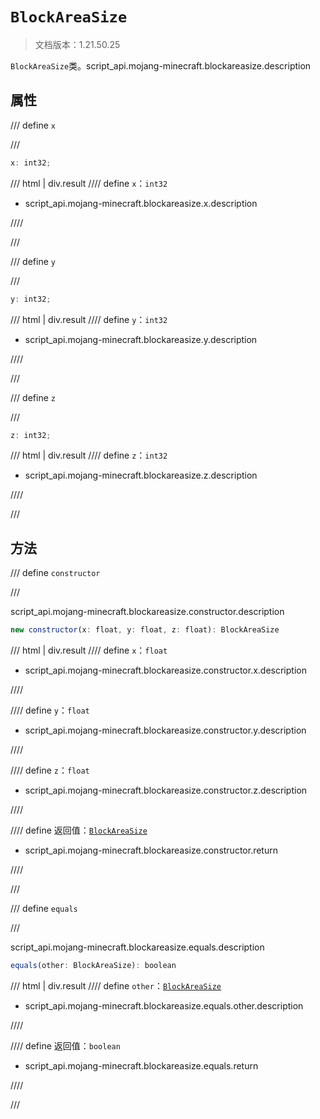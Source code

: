 # `BlockAreaSize`

> 文档版本：1.21.50.25

`BlockAreaSize`类。script_api.mojang-minecraft.blockareasize.description

## 属性

/// define
`x`


///

```js
x: int32;
```

/// html | div.result
//// define
`x`：`int32`

- script_api.mojang-minecraft.blockareasize.x.description


////

///


/// define
`y`


///

```js
y: int32;
```

/// html | div.result
//// define
`y`：`int32`

- script_api.mojang-minecraft.blockareasize.y.description


////

///


/// define
`z`


///

```js
z: int32;
```

/// html | div.result
//// define
`z`：`int32`

- script_api.mojang-minecraft.blockareasize.z.description


////

///


## 方法

/// define
`constructor`


///

script_api.mojang-minecraft.blockareasize.constructor.description

```js
new constructor(x: float, y: float, z: float): BlockAreaSize
```

/// html | div.result
//// define
`x`：`float`

- script_api.mojang-minecraft.blockareasize.constructor.x.description


////

//// define
`y`：`float`

- script_api.mojang-minecraft.blockareasize.constructor.y.description


////

//// define
`z`：`float`

- script_api.mojang-minecraft.blockareasize.constructor.z.description


////

//// define
返回值：[`BlockAreaSize`](./blockareasize.md)

- script_api.mojang-minecraft.blockareasize.constructor.return


////

///


/// define
`equals`


///

script_api.mojang-minecraft.blockareasize.equals.description

```js
equals(other: BlockAreaSize): boolean
```

/// html | div.result
//// define
`other`：[`BlockAreaSize`](./blockareasize.md)

- script_api.mojang-minecraft.blockareasize.equals.other.description


////

//// define
返回值：`boolean`

- script_api.mojang-minecraft.blockareasize.equals.return


////

///

